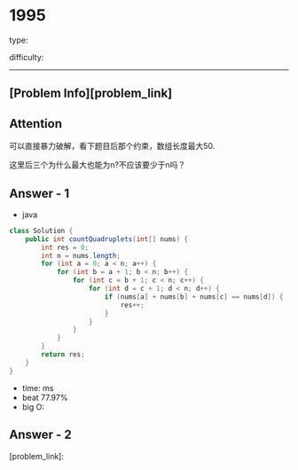
# 1995
type:

difficulty:

---

## [Problem Info][problem_link]

## Attention
可以直接暴力破解，看下题目后那个约束，数组长度最大50.

这里后三个为什么最大也能为n?不应该要少于n吗？

## Answer - 1

- java
```java
class Solution {
    public int countQuadruplets(int[] nums) {
        int res = 0;
        int n = nums.length;
        for (int a = 0; a < n; a++) {
            for (int b = a + 1; b < n; b++) {
                for (int c = b + 1; c < n; c++) {
                    for (int d = c + 1; d < n; d++) {
                        if (nums[a] + nums[b] + nums[c] == nums[d]) {
                            res++;
                        }
                    }
                }
            }
        }
        return res;
    }
}
```

- time: ms
- beat 77.97%
- big O:

## Answer - 2

[problem_link]:

